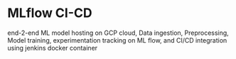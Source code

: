 # MLflow CI-CD
end-2-end ML model hosting on GCP cloud, Data ingestion, Preprocessing, Model training, experimentation tracking on ML flow, and CI/CD integration using jenkins docker container
